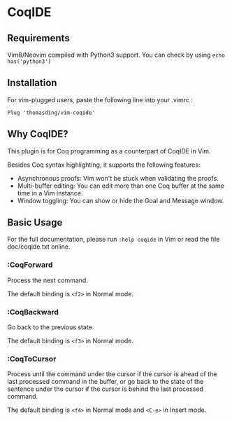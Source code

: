 # CoqIDE

## Requirements

Vim8/Neovim compiled with Python3 support. You can check by using `echo has('python3')`

## Installation
For vim-plugged users, paste the following line into your .vimrc :

    Plug 'thomasding/vim-coqide'

## Why CoqIDE?
This plugin is for Coq programming as a counterpart of CoqIDE in Vim.

Besides Coq syntax highlighting, it supports the following features:

- Asynchronous proofs: Vim won't be stuck when validating the proofs.
- Multi-buffer editing: You can edit more than one Coq buffer at the same time
  in a Vim instance.
- Window toggling: You can show or hide the Goal and Message window.

## Basic Usage
For the full documentation, please run `:help coqide` in Vim or read the file
doc/coqide.txt online.

### :CoqForward
Process the next command.

The default binding is `<f2>` in Normal mode.

### :CoqBackward
Go back to the previous state.

The default binding is `<f3>` in Normal mode.

### :CoqToCursor
Process until the command under the cursor if the cursor is ahead of the last
processed command in the buffer, or go back to the state of the sentence under
the cursor if the cursor is behind the last processed command.

The default binding is `<f4>` in Normal mode and `<C-e>` in Insert mode.
